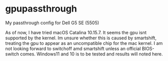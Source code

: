 # gpupassthrough
My passthrough config for Dell G5 SE (5505)

As of now, I have tried macOS Catalina 10.15.7. It seems the gpu isnt supported by the kernel. Im unsure whether this is caused by smartshift, treating the gpu to appear as an uncompatible chip for the mac kernel. I am not looking forward to switchoff amd smartshift unless an official BIOS-switch comes. Windows11 and 10 is to be tested and results will noted here.

